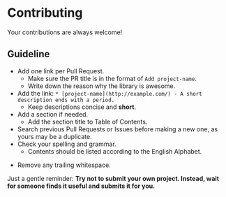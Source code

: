 # Contributing

Your contributions are always welcome!

## Guideline

- Add one link per Pull Request.
  - Make sure the PR title is in the format of `Add project-name`.
  - Write down the reason why the library is awesome.
- Add the link: `* [project-name](http://example.com/) - A short description ends with a period.`
  - Keep descriptions concise and **short**.
- Add a section if needed.
  - Add the section title to Table of Contents.
- Search previous Pull Requests or Issues before making a new one, as yours may be a duplicate.
- Check your spelling and grammar.
  - Contents should be listed according to the English Alphabet.
* Remove any trailing whitespace.

Just a gentle reminder: **Try not to submit your own project. Instead, wait for someone finds it useful and submits it for you.**
